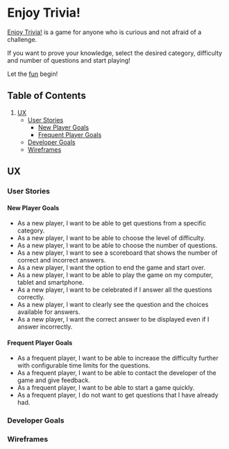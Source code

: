 # Enjoy Trivia!

[Enjoy Trivia!](https://mangez84.github.io/enjoytrivia/) is a game for anyone who is curious and not afraid of a challenge. 

If you want to prove your knowledge, select the desired category, difficulty and number of questions and start playing!

Let the [fun](https://mangez84.github.io/enjoytrivia/) begin!

## Table of Contents

1. [UX](#ux)
    - [User Stories](#user-stories)
        - [New Player Goals](#new-player-goals)
        - [Frequent Player Goals](#frequent-player-goals)
    - [Developer Goals](#developer-goals)
    - [Wireframes](#wireframes)

## UX

### User Stories

#### New Player Goals

- As a new player, I want to be able to get questions from a specific category.
- As a new player, I want to be able to choose the level of difficulty.
- As a new player, I want to be able to choose the number of questions.
- As a new player, I want to see a scoreboard that shows the number of correct and incorrect answers.
- As a new player, I want the option to end the game and start over.
- As a new player, I want to be able to play the game on my computer, tablet and smartphone.
- As a new player, I want to be celebrated if I answer all the questions correctly.
- As a new player, I want to clearly see the question and the choices available for answers.
- As a new player, I want the correct answer to be displayed even if I answer incorrectly.

#### Frequent Player Goals

- As a frequent player, I want to be able to increase the difficulty further with configurable time limits for the questions.
- As a frequent player, I want to be able to contact the developer of the game and give feedback.
- As a frequent player, I want to be able to start a game quickly.
- As a frequent player, I do not want to get questions that I have already had.

### Developer Goals

### Wireframes